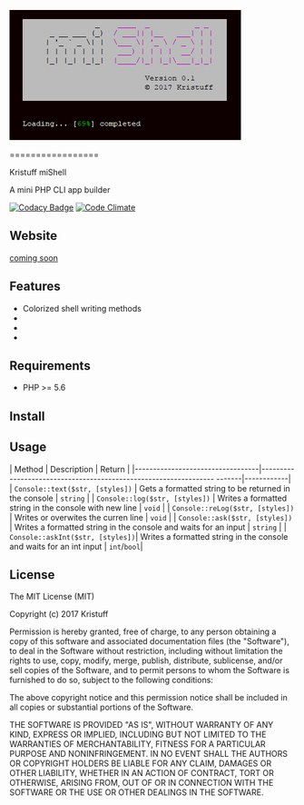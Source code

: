 
![logo](doc/screenshots/loading.png)

=================

Kristuff miShell 

A mini PHP CLI app builder

[![Codacy Badge](https://api.codacy.com/project/badge/Grade/4fd3728ced2b4d95b0eb549db7a0053b)](https://www.codacy.com/app/kristuff_/mishell?utm_source=github.com&amp;utm_medium=referral&amp;utm_content=kristuff/patabase&amp;utm_campaign=Badge_Grade)
[![Code Climate](https://codeclimate.com/github/kristuff/mishell/badges/gpa.svg)](https://codeclimate.com/github/kristuff/mishell)


Website
-------

[coming soon]() 


Features
--------
- Colorized shell writing methods
- 
- 
-  

Requirements
------------

- PHP >= 5.6


Install
--------


Usage
--------

| Method                           | Description                                                             | Return     |
|----------------------------------|----------------------------------------------------------------- -------|------------|
| `Console::text($str, [styles])`  | Gets a formatted string to be returned in the console                   |  `string`    |
| `Console::log($str, [styles])`   | Writes a formatted string in the console with new line                  |  `void`      |
| `Console::reLog($str, [styles])` | Writes or overwites the curren line                                     |  `void`      |
| `Console::ask($str, [styles])`   | Writes a formatted string in the console and waits for an input         |  `string`    |
| `Console::askInt($str, [styles])`| Writes a formatted string in the console and waits for an int input     |  `int`/`bool`|





License
-------

The MIT License (MIT)

Copyright (c) 2017 Kristuff

Permission is hereby granted, free of charge, to any person obtaining a copy
of this software and associated documentation files (the "Software"), to deal
in the Software without restriction, including without limitation the rights
to use, copy, modify, merge, publish, distribute, sublicense, and/or sell
copies of the Software, and to permit persons to whom the Software is
furnished to do so, subject to the following conditions:

The above copyright notice and this permission notice shall be included in
all copies or substantial portions of the Software.

THE SOFTWARE IS PROVIDED "AS IS", WITHOUT WARRANTY OF ANY KIND, EXPRESS OR
IMPLIED, INCLUDING BUT NOT LIMITED TO THE WARRANTIES OF MERCHANTABILITY,
FITNESS FOR A PARTICULAR PURPOSE AND NONINFRINGEMENT. IN NO EVENT SHALL THE
AUTHORS OR COPYRIGHT HOLDERS BE LIABLE FOR ANY CLAIM, DAMAGES OR OTHER
LIABILITY, WHETHER IN AN ACTION OF CONTRACT, TORT OR OTHERWISE, ARISING FROM,
OUT OF OR IN CONNECTION WITH THE SOFTWARE OR THE USE OR OTHER DEALINGS IN
THE SOFTWARE.
